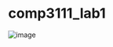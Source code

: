 # comp3111_lab1

![image](https://github.com/David47yu/comp3111_lab1/assets/130168331/196744d9-02ad-4a9f-b46f-4a06081209c8)
